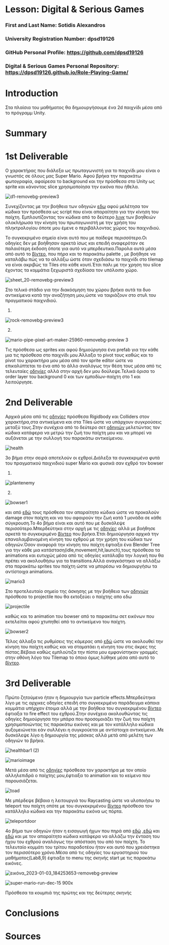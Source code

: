 # Lesson: Digital & Serious Games

### First and Last Name: Sotidis Alexandros
### University Registration Number: dpsd19126
### GitHub Personal Profile: https://github.com/dpsd19126
### Digital & Serious Games Personal Repository: https://dpsd19126.github.io/Role-Playing-Game/

# Introduction
Στα πλαίσια του μαθήματος θα δημιουργήσουμε ένα 2d παιχνίδι μέσα από το πρόγραμμ Unity.

# Summary


# 1st Deliverable
Ο χαρακτήρας που διάλεξα ως πρωταγωνιστή για το παιχνίδι μου είναι ο γνωστός σε όλους μας Super Mario. Αφού βρήκα την παρακάτω φωτογραφία, αφαίρεσα το background και την πρόσθεσα στο  Unity ως sprite και κάνοντας slice χρησιμοποίησα την εικόνα που ήθελα. 

![d1-removebg-preview3](https://user-images.githubusercontent.com/100956044/201169382-4a35e862-7134-44ef-8120-ad1e5eb1abbb.png)
 
Συνεχίζοντας με την βοήθεια των οδηγιών [εδω](https://learn.unity.com/tutorial/main-character-and-first-script?uv=2020.3&projectId=5c6166dbedbc2a0021b1bc7c#5cda9cf1edbc2a0968fb8617) αφού μελέτησα τον κώδικα τον πρόσθεσα ως script που είναι απαραίτητο για την κίνηση του παίχτη.
Εμπλουτίζοντας  τον κώδικα από το δεύτερο [λινκ](https://learn.unity.com/tutorial/character-controller-and-keyboard-input?uv=2020.3&projectId=5c6166dbedbc2a0021b1bc7c#) των βοηθειών ολοκλήρωσα την κίνηση του πρωταγωνιστή με την χρήση του πληκτρολογίου όποτε  μου έμενε ο περιβάλλοντας χώρος του παιχνιδιού.
 
Το συγκεκριμένο σημείο είναι αυτό που με παίδεψε περισσότερο.Οι οδηγίες δεν με βοήθησαν αρκετά ίσως και επειδή αναφερόταν σε παλαιότερη έκδοση όποτε για αυτό να μπερδευτικα.Παρολα αυτά μέσα από αυτό το [βίντεο](https://www.youtube.com/watch?v=DTp5zi8_u1U&t=7s), που πήρα και το παρακάτω  palette , με βοήθησε να καταλάβω πώς να το αλλάξω ώστε όταν σχεδιάσω το παιχνίδι στο tilemap να είναι ακριβώς τα Τiles στο κάθε κουτί.Έτσι παλι με την χρηση του slice έχοντας τα κομμάτια ξεχωριστά σχεδίασα τον υπόλοιπο χώρο.

![sheet_20-removebg-preview3](https://user-images.githubusercontent.com/100956044/201177661-5d0c8078-3f8d-4786-b7de-36872c88aef6.png)

Στο τελικό στάδιο για την διακόσμηση του χώρου βρήκα αυτά τα δυο αντικείμενα κατά την αναζήτηση μου,ώστε να ταιριάζουν στο στυλ του πραγματικού παιχνιδιού.





1)
![rock-removebg-preview3](https://user-images.githubusercontent.com/100956044/201179035-851c865d-faea-4456-8d9b-463085248349.png)







2)
![mario-pipe-pixel-art-maker-25960-removebg-preview 3](https://user-images.githubusercontent.com/100956044/201179057-22161d6f-b1ea-4e96-8a19-a9e3ab9b4002.png)

Τις πρόσθεσα ως sprites και αφού δημιούργησα ένα prefab για την κάθε μια τις πρόσθεσα στο παιχνίδι μου.Άλλαξα το pivot τους καθώς και το pivot του χαρακτήρα μου μέσα από τον sprite editor ώστε να επικαλύπτεται το ένα από το άλλο αναλόγως την θέση τους μέσα από τις τελευταίες [οδηγίες](https://learn.unity.com/tutorial/decorating-the-world?uv=2020.3&projectId=5c6166dbedbc2a0021b1bc7c#5ce2878aedbc2a0704649373) αλλά στην αρχή δεν μου δούλεψε.Τελικά όρισα το order layer του background 0 και των εμποδίων-παίχτη στο 1 και λειτούργησε.







# 2nd Deliverable
Αρχικά μέσα από τις [οδηγίες](https://learn.unity.com/tutorial/world-interactions-blocking-movement?uv=2020.3&projectId=5c6166dbedbc2a0021b1bc7c#) πρόσθεσα Rigidbody και Colliders στον χαρακτήρα,στα αντικείμενα και στα Τiles ώστε να υπάρχουν συγκρούσεις μεταξύ τους.Στην συνέχεια από το δεύτερο σετ  [οδηγιών](https://learn.unity.com/tutorial/world-interactions-collectibles?uv=2020.3&projectId=5c6166dbedbc2a0021b1bc7c#) μελετώντας τον κώδικα κατάφερα να μετρώ την ζωή του παίχτη μου και  να  μπορεί να αυξάνεται με την συλλογή του παρακάτω αντικείμενου.



![health](https://user-images.githubusercontent.com/100956044/207704774-267610e8-976b-43e9-b156-643431b7b67e.png)


3ο βήμα στην σειρά αποτελούν οι εχθροί.Διάλεξα τα συγκεκριμένα φυτά του πραγματικού παιχνιδιού super Mario και φυσικά σαν εχθρό τον bowser


1)
![plantenemy](https://user-images.githubusercontent.com/100956044/207706755-3a7505be-1e0c-4402-96ca-d8d8621024d9.png)


2)
![bowser1](https://user-images.githubusercontent.com/100956044/207706704-c7f18a93-2105-44e8-9555-916703bfe14e.png)


και από [εδώ](https://learn.unity.com/tutorial/world-interactions-damage-zones-and-enemies?uv=2020.3&projectId=5c6166dbedbc2a0021b1bc7c#) τους πρόσθεσα τον απαραίτητο κώδικα ώστε να προκαλούν damage στον παίχτη και να του αφαιρούν την ζωή κατά 1 μονάδα  σε κάθε σύγκρουση.Το 4ο βήμα είναι και αυτό που με δυσκόλεψε περισσότερο.Μπερδεύτηκα στην αρχή με τις [οδηγίες](https://learn.unity.com/tutorial/sprite-animation?uv=2020.3&projectId=5c6166dbedbc2a0021b1bc7c#) αλλά με βοήθησε αρκετά το συγκεκριμένο [βίντεο](https://www.youtube.com/watch?v=whzomFgjT50&t=1003s) που βρήκα.Έτσι δημιούργησα αρχικά την επαναλαμβανομένη κίνηση του εχθρού με την χρήση του κώδικα των οδηγιών.Όσον αναφορά την κίνηση του παίχτη έφτιαξα ένα Βlender Τree για την κάθε μια κατάσταση(idle,movement,hit,launch),τους πρόσθεσα τα animations  και ευτυχώς μέσα από τις οδηγίες κατάλαβα την λογική που θα πρέπει να ακολουθήσω για τα transitions.Αλλά αναγκάστηκα να αλλάξω στα παρακάτω sprites του παίχτη ώστε να μπορέσω να δημιουργήσω τα αντίστοιχα animations.



![mario3](https://user-images.githubusercontent.com/100956044/207711395-0e671937-1382-482b-9053-1176e0c88cfb.png)




Στο προτελευταίο σημείο της άσκησης με  την βοήθεια των [οδηγιών](https://learn.unity.com/tutorial/world-interactions-projectile?uv=2020.3&projectId=5c6166dbedbc2a0021b1bc7c#) πρόσθεσα το projectile που θα εκτοξεύει ο παίχτης απο εδω



![projectile](https://user-images.githubusercontent.com/100956044/207714237-af1f3e92-81e6-4cda-b49b-a257bb4cc6aa.png)





καθώς και το animation του bowser από το παρακάτω σετ  εικόνων που εκτελείται αφού χτυπηθεί από το αντικείμενο του παίχτη.
 


![bowser2](https://user-images.githubusercontent.com/100956044/207711455-acbc45b2-835a-4b39-81fa-468971ab5e94.png)









Τέλος άλλαξα τις ρυθμίσεις της κάμερας από [εδώ](https://learn.unity.com/tutorial/camera-cinemachine?uv=2020.3&projectId=5c6166dbedbc2a0021b1bc7c#) ώστε να ακολουθεί την κίνηση του παίχτη καθώς  και να σταματάει η κίνηση του στις άκρες της πίστας.Βέβαια καθώς εμπλούτιζα την πίστα μου εμφανίστηκαν γραμμές στην οθόνη λόγο του Τilemap το όποιο όμως λύθηκε μέσα από αυτό το [βίντεο](https://www.youtube.com/watch?v=Wf98KrAyB2I).



# 3rd Deliverable 
Πρώτο ζητούμενο ήταν η δημιουργία των particle effects.Μπερδεύτηκα λίγο με τις αρχικες οδηγίες επειδή στο συγκεκριμένο παράδειγμα κάποια κομμάτια υπήρχαν έτοιμα αλλά με την βοήθεια του συγκεκριμένου [βίντεο](https://www.youtube.com/watch?v=G_FrfopzGmY) έφτιαξα το fire effect του εχθρού.Στην συνέχεια ακολουθώντας τις οδηγίες δημιούργησα την μπάρα που προσομοιάζει την ζωή του παίχτη χρησιμοποιώντας τις παρακάτω εικόνες και με τον κατάλληλο κώδικα αυξομειώνεται εάν συλλέγει η συγκρούεται με  αντίστοιχα αντικείμενα..Με δυσκόλεψε λίγο η δημιουργία της μάσκας αλλά μετά από μελέτη των οδηγιών το βρήκα.

![healthbar1 (2)](https://user-images.githubusercontent.com/100956044/211923279-41143948-d562-4aa0-ab4c-047b971497cc.png)








![marioimage](https://user-images.githubusercontent.com/100956044/211923319-9d212059-cf59-4243-86dd-06fc33dd8926.png)


Μετά μέσα από τις [οδηγίες](https://learn.unity.com/tutorial/world-interactions-dialogue-raycast?uv=2020.3&projectId=5c6166dbedbc2a0021b1bc7c#5c7f8528edbc2a002053b3c1) πρόσθεσα τον χαρακτήρα με τον οποίο αλληλεπιδρά ο παίχτης μου,έφτιαξα το animation και το κείμενο που παρουσιάζεται.




![toad](https://user-images.githubusercontent.com/100956044/211925400-220ebb62-480d-4ea5-a030-ab42c5b28ee3.png)


Με μπέρδεψε βέβαια η λειτουργιά του Raycasting ώστε να υλοποιήσω το teleport του παίχτη οπότε με του συγκεκριμένου [βίντεο](https://www.youtube.com/watch?v=0JXVT28KCIg) πρόσθεσα τον κατάλληλο κώδικα και την παρακάτω εικόνα ως πόρτα.



![teleportdoor](https://user-images.githubusercontent.com/100956044/211926653-d379b420-b23a-4a95-925c-99ad5f24c137.png)


4ο βήμα των οδηγιών ήταν η εισαγωγή ήχων που πηρά από [εδώ](https://freesound.org) ,[εδώ](https://soundbible.com) και [εδώ](https://www.pacdv.com/sounds/people_sounds.html) και με τον απαραίτητο κώδικα κατάφερα να αλλάζω την ένταση  του ήχου του εχθρού αναλόγως την απόσταση του από τον παίχτη.
Το τελευταίο κομμάτι του τρίτου παραδοτέου ήταν και αυτό που χρειάστηκα τον περισσότερο χρόνο.Μέσα από τις οδηγίες  του εργαστηριού του μαθήματος(Lab8,9) έφτιαξα το  menu της σκηνής start με τις παρακάτω εικόνες.

![εικόνα_2023-01-03_184253653-removebg-preview](https://user-images.githubusercontent.com/100956044/211930268-46e497f0-590f-46d2-8c6d-c813f3ab1364.png)




![super-mario-run-dec-15 900x](https://user-images.githubusercontent.com/100956044/211930383-3d0071ce-1690-4ed2-8605-8509db5407dd.jpg)





Πρόσθεσα τα κουμπιά της πρώτης και της δεύτερης σκηνής   



# Conclusions


# Sources
